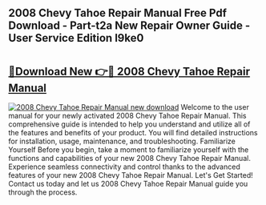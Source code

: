 ## 2008 Chevy Tahoe Repair Manual Free Pdf Download - Part-t2a New Repair Owner Guide - User Service Edition l9ke0

# <h2><a href="http://bc41012.oget.top/?id=2008+Chevy+Tahoe+Repair+Manual">🔗Download New 👉🔴 2008 Chevy Tahoe Repair Manual</a></h2>

[![2008 Chevy Tahoe Repair Manual new download](https://i.imgur.com/5g1atiW.png)](http://bc41012.oget.top/?id=2008+Chevy+Tahoe+Repair+Manual)
Welcome to the user manual for your newly activated 2008 Chevy Tahoe Repair Manual. This comprehensive guide is intended to help you understand and utilize all of the features and benefits of your product. You will find detailed instructions for installation, usage, maintenance, and troubleshooting. Familiarize Yourself Before you begin, take a moment to familiarize yourself with the functions and capabilities of your new 2008 Chevy Tahoe Repair Manual. Experience seamless connectivity and control thanks to the advanced features of your new 2008 Chevy Tahoe Repair Manual. Let's Get Started! Contact us today and let us 2008 Chevy Tahoe Repair Manual guide you through the process.

